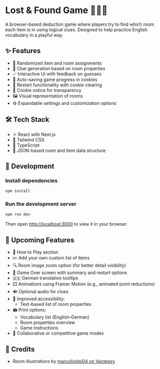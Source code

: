 # Lost & Found Game 🕵️‍♀️🐾

A browser-based deduction game where players try to find which room each item is in using logical clues.
Designed to help practice English vocabulary in a playful way.

## ✨ Features

- 🎲 Randomized item and room assignments
- 🧩 Clue generation based on room properties
- ✅ Interactive UI with feedback on guesses
- 💾 Auto-saving game progress in cookies
- 🔁 Restart functionality with cookie clearing
- 🍪 Cookie notice for transparency
- 🖼️ Visual representation of rooms
- ⚙️ Expandable settings and customization options

## 🛠️ Tech Stack

- ⚛️ React with Next.js
- 💨 Tailwind CSS
- 🧪 TypeScript
- 📁 JSON-based room and item data structure

## 🚀 Development

### Install dependencies

```bash
npm install
```

### Run the development server

```bash
npm run dev
```

Then open [http://localhost:3000](http://localhost:3000) to view it in your browser.

## 🧪 Upcoming Features

- 📘 How to Play section
- ✏️ Add your own custom list of items
- 🔍 Room image zoom option (for better detail visibility)
- 🏁 Game Over screen with summary and restart options
- 🇩🇪 German translation tooltips
- 🎞️ Animations using Framer Motion (e.g., animated point reductions)
- 🔊 Optional audio for clues
- 🦻 Improved accessibility:
  - Text-based list of room properties
- 🖨️ Print options:
  - Vocabulary list (English–German)
  - Room properties overview
  - Game instructions
- 🤝 Collaborative or competitive game modes

## 📜 Credits

- Room illustrations by [marcolivolsi04 on Vecteezy](https://www.vecteezy.com/members/marcolivolsi04)
